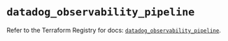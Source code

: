 # `datadog_observability_pipeline`

Refer to the Terraform Registry for docs: [`datadog_observability_pipeline`](https://registry.terraform.io/providers/datadog/datadog/3.68.0/docs/resources/observability_pipeline).
